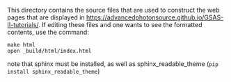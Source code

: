 This directory contains the source files that are used to construct the web pages that are displayed in https://advancedphotonsource.github.io/GSAS-II-tutorials/. If editing these files and one wants to see the formatted contents, use the command:

    make html
    open _build/html/index.html
    
note that sphinx must be installed, as well as sphinx_readable_theme  (`pip install sphinx_readable_theme`)
